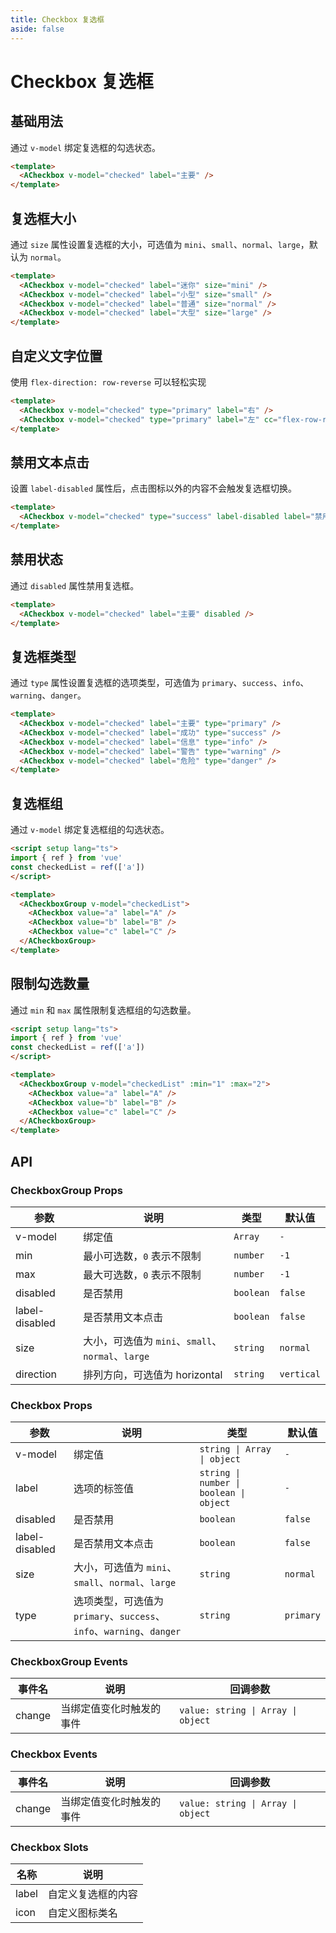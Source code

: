 ```yaml
---
title: Checkbox 复选框
aside: false
---
```


# Checkbox 复选框

## 基础用法

通过 `v-model` 绑定复选框的勾选状态。

```html
<template>
  <ACheckbox v-model="checked" label="主要" />
</template>
```

## 复选框大小

通过 `size` 属性设置复选框的大小，可选值为 `mini`、`small`、`normal`、`large`，默认为 `normal`。

```html
<template>
  <ACheckbox v-model="checked" label="迷你" size="mini" />
  <ACheckbox v-model="checked" label="小型" size="small" />
  <ACheckbox v-model="checked" label="普通" size="normal" />
  <ACheckbox v-model="checked" label="大型" size="large" />
</template>
```

## 自定义文字位置

使用 `flex-direction: row-reverse` 可以轻松实现

```html
<template>
  <ACheckbox v-model="checked" type="primary" label="右" />
  <ACheckbox v-model="checked" type="primary" label="左" cc="flex-row-reverse justify-end space-x-0!" ccc="ml-2" />
</template>
```

## 禁用文本点击

设置 `label-disabled` 属性后，点击图标以外的内容不会触发复选框切换。

```html
<template>
  <ACheckbox v-model="checked" type="success" label-disabled label="禁用文本点击" />
</template>
```

## 禁用状态

通过 `disabled` 属性禁用复选框。

```html
<template>
  <ACheckbox v-model="checked" label="主要" disabled />
</template>
```

## 复选框类型

通过 `type` 属性设置复选框的选项类型，可选值为 `primary`、`success`、`info`、`warning`、`danger`。

```html
<template>
  <ACheckbox v-model="checked" label="主要" type="primary" />
  <ACheckbox v-model="checked" label="成功" type="success" />
  <ACheckbox v-model="checked" label="信息" type="info" />
  <ACheckbox v-model="checked" label="警告" type="warning" />
  <ACheckbox v-model="checked" label="危险" type="danger" />
</template>
```

## 复选框组

通过 `v-model` 绑定复选框组的勾选状态。

```html
<script setup lang="ts">
import { ref } from 'vue'
const checkedList = ref(['a'])
</script>

<template>
  <ACheckboxGroup v-model="checkedList">
    <ACheckbox value="a" label="A" />
    <ACheckbox value="b" label="B" />
    <ACheckbox value="c" label="C" />
  </ACheckboxGroup>
</template>
```

## 限制勾选数量

通过 `min` 和 `max` 属性限制复选框组的勾选数量。

```html
<script setup lang="ts">
import { ref } from 'vue'
const checkedList = ref(['a'])
</script>

<template>
  <ACheckboxGroup v-model="checkedList" :min="1" :max="2">
    <ACheckbox value="a" label="A" />
    <ACheckbox value="b" label="B" />
    <ACheckbox value="c" label="C" />
  </ACheckboxGroup>
</template>
```

## API

### CheckboxGroup Props

| 参数 | 说明 | 类型 | 默认值 |
| --- | --- | --- | --- |
| v-model | 绑定值 | `Array` | `-` |
| min | 最小可选数，`0` 表示不限制 | `number` | `-1` |
| max | 最大可选数，`0` 表示不限制 | `number` | `-1` |
| disabled | 是否禁用 | `boolean` | `false` |
| label-disabled | 是否禁用文本点击 | `boolean` | `false` |
| size | 大小，可选值为 `mini`、`small`、`normal`、`large` | `string` | `normal` |
| direction | 排列方向，可选值为 horizontal | `string` | `vertical` |

### Checkbox Props

| 参数 | 说明 | 类型 | 默认值 |
| --- | --- | --- | --- |
| v-model | 绑定值 | `string \| Array \| object` | `-` |
| label | 选项的标签值 | `string \| number \| boolean \| object` | `-` |
| disabled | 是否禁用 | `boolean` | `false` |
| label-disabled | 是否禁用文本点击 | `boolean` | `false` |
| size | 大小，可选值为 `mini`、`small`、`normal`、`large` | `string` | `normal` |
| type | 选项类型，可选值为 `primary`、`success`、`info`、`warning`、`danger` | `string` | `primary` |

### CheckboxGroup Events

| 事件名 | 说明 | 回调参数 |
| --- | --- | --- |
| change | 当绑定值变化时触发的事件 | `value: string \| Array \| object` |

### Checkbox Events

| 事件名 | 说明 | 回调参数 |
| --- | --- | --- |
| change | 当绑定值变化时触发的事件 | `value: string \| Array \| object` |

### Checkbox Slots

| 名称 | 说明 |
| --- | --- |
| label | 自定义复选框的内容 |
| icon | 自定义图标类名 | `string` | - |
